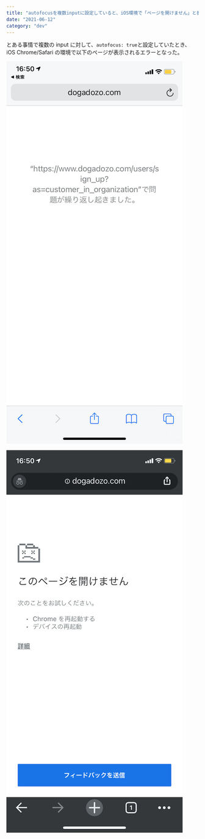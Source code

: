 ```yaml
---
title: "autofocusを複数inputに設定していると、iOS環境で「ページを開けません」と表示される"
date: "2021-06-12"
category: "dev"
---
```


とある事情で複数の input に対して、`autofocus: true`と設定していたとき、iOS Chrome/Safari の環境で以下のページが表示されるエラーとなった。

![](ios-safari-error.jpeg)

![](ios-chrome-error.jpeg)
